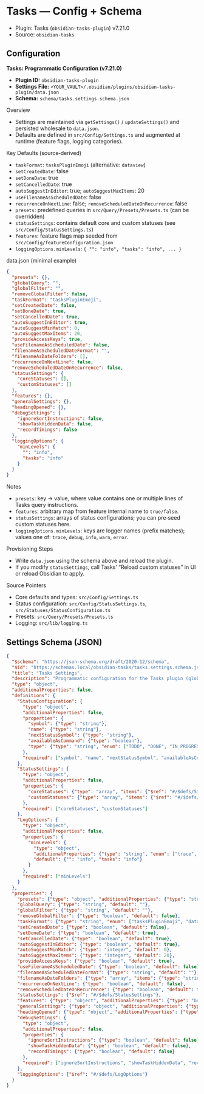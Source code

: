 # Tasks — Config + Schema

- Plugin: Tasks (`obsidian-tasks-plugin`) v7.21.0
- Source: `obsidian-tasks`

## Configuration

**Tasks: Programmatic Configuration (v7.21.0)**

- **Plugin ID:** `obsidian-tasks-plugin`
- **Settings File:** `<YOUR_VAULT>/.obsidian/plugins/obsidian-tasks-plugin/data.json`
- **Schema:** `schema/tasks.settings.schema.json`

Overview
- Settings are maintained via `getSettings()` / `updateSettings()` and persisted wholesale to `data.json`.
- Defaults are defined in `src/Config/Settings.ts` and augmented at runtime (feature flags, logging categories).

Key Defaults (source‑derived)
- `taskFormat`: `tasksPluginEmoji` (alternative: `dataview`)
- `setCreatedDate`: false
- `setDoneDate`: true
- `setCancelledDate`: true
- `autoSuggestInEditor`: true; `autoSuggestMaxItems`: 20
- `useFilenameAsScheduledDate`: false
- `recurrenceOnNextLine`: false; `removeScheduledDateOnRecurrence`: false
- `presets`: predefined queries in `src/Query/Presets/Presets.ts` (can be overridden)
- `statusSettings`: contains default core and custom statuses (see `src/Config/StatusSettings.ts`)
- `features`: feature flags map seeded from `src/Config/featureConfiguration.json`
- `loggingOptions.minLevels`: `{ "": "info", "tasks": "info", ... }`

data.json (minimal example)
```json
{
  "presets": {},
  "globalQuery": "",
  "globalFilter": "",
  "removeGlobalFilter": false,
  "taskFormat": "tasksPluginEmoji",
  "setCreatedDate": false,
  "setDoneDate": true,
  "setCancelledDate": true,
  "autoSuggestInEditor": true,
  "autoSuggestMinMatch": 0,
  "autoSuggestMaxItems": 20,
  "provideAccessKeys": true,
  "useFilenameAsScheduledDate": false,
  "filenameAsScheduledDateFormat": "",
  "filenameAsDateFolders": [],
  "recurrenceOnNextLine": false,
  "removeScheduledDateOnRecurrence": false,
  "statusSettings": {
    "coreStatuses": [],
    "customStatuses": []
  },
  "features": {},
  "generalSettings": {},
  "headingOpened": {},
  "debugSettings": {
    "ignoreSortInstructions": false,
    "showTaskHiddenData": false,
    "recordTimings": false
  },
  "loggingOptions": {
    "minLevels": {
      "": "info",
      "tasks": "info"
    }
  }
}
```

Notes
- `presets`: key → value, where value contains one or multiple lines of Tasks query instructions.
- `features`: arbitrary map from feature internal name to `true/false`.
- `statusSettings`: arrays of status configurations; you can pre‑seed custom statuses here.
- `loggingOptions.minLevels`: keys are logger names (prefix matches); values one of: `trace`, `debug`, `info`, `warn`, `error`.

Provisioning Steps
- Write `data.json` using the schema above and reload the plugin.
- If you modify `statusSettings`, call Tasks’ “Reload custom statuses” in UI or reload Obsidian to apply.

Source Pointers
- Core defaults and types: `src/Config/Settings.ts`
- Status configuration: `src/Config/StatusSettings.ts`, `src/Statuses/StatusConfiguration.ts`
- Presets: `src/Query/Presets/Presets.ts`
- Logging: `src/lib/logging.ts`

## Settings Schema (JSON)

```json
{
  "$schema": "https://json-schema.org/draft/2020-12/schema",
  "$id": "https://schemas.local/obsidian-tasks/tasks.settings.schema.json",
  "title": "Tasks Settings",
  "description": "Programmatic configuration for the Tasks plugin (global data.json). Based on src/Config/Settings.ts and related types.",
  "type": "object",
  "additionalProperties": false,
  "definitions": {
    "StatusConfiguration": {
      "type": "object",
      "additionalProperties": false,
      "properties": {
        "symbol": {"type": "string"},
        "name": {"type": "string"},
        "nextStatusSymbol": {"type": "string"},
        "availableAsCommand": {"type": "boolean"},
        "type": {"type": "string", "enum": ["TODO", "DONE", "IN_PROGRESS", "CANCELLED", "NON_TASK", "EMPTY"]}
      },
      "required": ["symbol", "name", "nextStatusSymbol", "availableAsCommand", "type"]
    },
    "StatusSettings": {
      "type": "object",
      "additionalProperties": false,
      "properties": {
        "coreStatuses": {"type": "array", "items": {"$ref": "#/$defs/StatusConfiguration"}},
        "customStatuses": {"type": "array", "items": {"$ref": "#/$defs/StatusConfiguration"}}
      },
      "required": ["coreStatuses", "customStatuses"]
    },
    "LogOptions": {
      "type": "object",
      "additionalProperties": false,
      "properties": {
        "minLevels": {
          "type": "object",
          "additionalProperties": {"type": "string", "enum": ["trace", "debug", "info", "warn", "error"]},
          "default": {"": "info", "tasks": "info"}
        }
      },
      "required": ["minLevels"]
    }
  },
  "properties": {
    "presets": {"type": "object", "additionalProperties": {"type": "string"}, "default": {}},
    "globalQuery": {"type": "string", "default": ""},
    "globalFilter": {"type": "string", "default": ""},
    "removeGlobalFilter": {"type": "boolean", "default": false},
    "taskFormat": {"type": "string", "enum": ["tasksPluginEmoji", "dataview"], "default": "tasksPluginEmoji"},
    "setCreatedDate": {"type": "boolean", "default": false},
    "setDoneDate": {"type": "boolean", "default": true},
    "setCancelledDate": {"type": "boolean", "default": true},
    "autoSuggestInEditor": {"type": "boolean", "default": true},
    "autoSuggestMinMatch": {"type": "integer", "default": 0},
    "autoSuggestMaxItems": {"type": "integer", "default": 20},
    "provideAccessKeys": {"type": "boolean", "default": true},
    "useFilenameAsScheduledDate": {"type": "boolean", "default": false},
    "filenameAsScheduledDateFormat": {"type": "string", "default": ""},
    "filenameAsDateFolders": {"type": "array", "items": {"type": "string"}, "default": []},
    "recurrenceOnNextLine": {"type": "boolean", "default": false},
    "removeScheduledDateOnRecurrence": {"type": "boolean", "default": false},
    "statusSettings": {"$ref": "#/$defs/StatusSettings"},
    "features": {"type": "object", "additionalProperties": {"type": "boolean"}, "default": {}},
    "generalSettings": {"type": "object", "additionalProperties": {"type": ["string", "boolean"]}, "default": {}},
    "headingOpened": {"type": "object", "additionalProperties": {"type": "boolean"}, "default": {}},
    "debugSettings": {
      "type": "object",
      "additionalProperties": false,
      "properties": {
        "ignoreSortInstructions": {"type": "boolean", "default": false},
        "showTaskHiddenData": {"type": "boolean", "default": false},
        "recordTimings": {"type": "boolean", "default": false}
      },
      "required": ["ignoreSortInstructions", "showTaskHiddenData", "recordTimings"]
    },
    "loggingOptions": {"$ref": "#/$defs/LogOptions"}
  }
}
```

